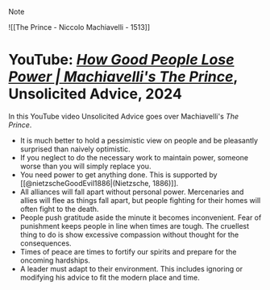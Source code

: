 > [!note]
![[The Prince - Niccolo Machiavelli - 1513]]
# YouTube: [_How Good People Lose Power | Machiavelli's The Prince_](https://www.youtube.com/watch?v=jU0ydXfieGA), Unsolicited Advice, 2024
In this YouTube video Unsolicited Advice goes over Machiavelli's _The Prince_.
- It is much better to hold a pessimistic view on people and be pleasantly surprised than naively optimistic.
- If you neglect to do the necessary work to maintain power, someone worse than you will simply replace you.
- You need power to get anything done. This is supported by [[@nietzscheGoodEvil1886|(Nietzsche, 1886)]].
- All alliances will fall apart without personal power. Mercenaries and allies will flee as things fall apart, but people fighting for their homes will often fight to the death.
- People push gratitude aside the minute it becomes inconvenient. Fear of punishment keeps people in line when times are tough. The cruellest thing to do is show excessive compassion without thought for the consequences.
- Times of peace are times to fortify our spirits and prepare for the oncoming hardships.
- A leader must adapt to their environment. This includes ignoring or modifying his advice to fit the modern place and time.
